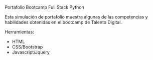 Portafolio Bootcamp Full Stack Python

Esta simulación de portafolio muestra algunas de las competencias y habilidades obtenidas en el bootcamp de Talento Digital. 

Herramientas: 
- HTML
- CSS/Bootstrap
- Javascript/Jquery
